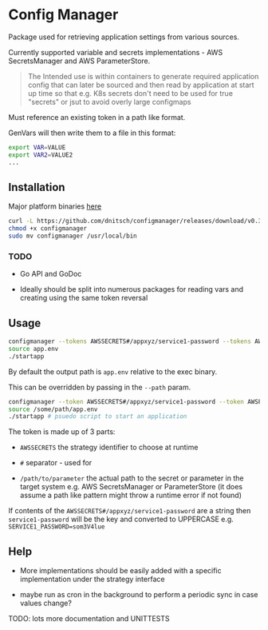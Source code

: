 # Config Manager

Package used for retrieving application settings from various sources.

Currently supported variable and secrets implementations - AWS SecretsManager and AWS ParameterStore.

> The Intended use is within containers to generate required application config that can later be sourced and then read by application at start up time so that e.g. K8s secrets don't need to be used for true "secrets" or jsut to avoid overly large configmaps

Must reference an existing token in a path like format.

GenVars will then write them to a file in this format:

```bash
export VAR=VALUE
export VAR2=VALUE2
...
```

## Installation

Major platform binaries [here](https://github.com/dnitsch/configmanager/releases)

```bash
curl -L https://github.com/dnitsch/configmanager/releases/download/v0.3.0/configmanager-`uname -s` -o configmanager
chmod +x configmanager
sudo mv configmanager /usr/local/bin
```

### TODO

- Go API and GoDoc 

- Ideally should be split into numerous packages for reading vars and creating using the same token reversal

## Usage

```bash
configmanager --tokens AWSSECRETS#/appxyz/service1-password --tokens AWSPARAMSTR#/appxyz/service1-password
source app.env
./startapp
```

By default the output path is `app.env` relative to the exec binary.

This can be overridden by passing in the `--path` param.

```bash
configmanager --token AWSSECRETS#/appxyz/service1-password --token AWSPARAMSTR#/appxyz/service12-settings --path /some/path/app.env
source /some/path/app.env
./startapp # psuedo script to start an application
```

The token is made up of 3 parts:

- `AWSSECRETS` the strategy identifier to choose at runtime

- `#` separator - used for

- `/path/to/parameter` the actual path to the secret or parameter in the target system e.g. AWS SecretsManager or ParameterStore (it does assume a path like pattern might throw a runtime error if not found)

If contents of the `AWSSECRETS#/appxyz/service1-password` are a string then `service1-password` will be the key and converted to UPPERCASE e.g. `SERVICE1_PASSWORD=som3V4lue`

## Help

- More implementations should be easily added with a specific implementation under the strategy interface

- maybe run as cron in the background to perform a periodic sync in case values change?

TODO: lots more documentation and UNITTESTS
